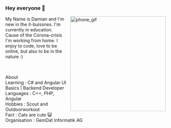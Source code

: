 ### Hey everyone 👋
<img align="right" src="https://media.tenor.com/images/c50ca435dffdb837914e7cb32c1e7edf/tenor.gif" alt="phone_gif" width="auto" height="300">

My Name is Damian and I'm new in the it-buissnes. I'm currently in education.<br>
Cause of the Corona-crisis I'm working from home. I enjoy to code, love to be online, but also to be in the nature :)

<br><br>
About <br>
 Learning : C# and Angular UI Basics | Backend Developer
 Languages : C++, PHP, Angular <br>
 Hobbies : Scout and Outdoorworkout<br>
 Fact : Cats are cute 😺<br>
 Organisation : GemDat Informatik AG
 
 
